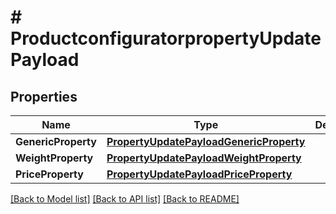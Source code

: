 # # ProductconfiguratorpropertyUpdatePayload


## Properties 


Name | Type | Description | Notes
------------ | ------------- | ------------- | -------------
**GenericProperty**| [**PropertyUpdatePayloadGenericProperty**](PropertyUpdatePayloadGenericProperty.md) |   | [optional]
**WeightProperty**| [**PropertyUpdatePayloadWeightProperty**](PropertyUpdatePayloadWeightProperty.md) |   | [optional]
**PriceProperty**| [**PropertyUpdatePayloadPriceProperty**](PropertyUpdatePayloadPriceProperty.md) |   | [optional]


[[Back to Model list]](../../README.md#models) [[Back to API list]](../../README.md#endpoints) [[Back to README]](../../README.md)

